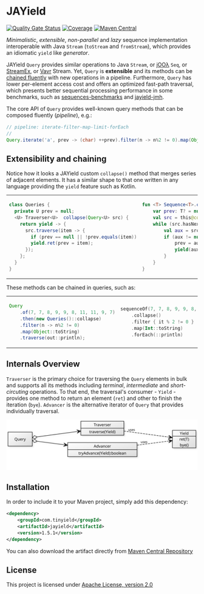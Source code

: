 # JAYield

[![Quality Gate Status](https://sonarcloud.io/api/project_badges/measure?project=com.tinyield%3Ajayield&metric=alert_status)](https://sonarcloud.io/dashboard?id=com.tinyield%3Ajayield)
[![Coverage](https://sonarcloud.io/api/project_badges/measure?project=com.tinyield%3Ajayield&metric=coverage)](https://sonarcloud.io/dashboard?id=com.tinyield%3Ajayield)
[![Maven Central](https://img.shields.io/maven-central/v/com.tinyield/jayield)](https://search.maven.org/artifact/com.tinyield/jayield)

_Minimalistic_, _extensible_, _non-parallel_ and _lazy_ sequence implementation interoperable with Java
`Stream` (`toStream` and `fromStream`), which provides an idiomatic `yield` like _generator_.

JAYield `Query` provides similar operations to Java `Stream`, or
[jOOλ][18] `Seq`, or [StreamEx][16], or [Vavr][19] Stream. 
Yet, `Query` is **extensible** and its methods can be [chained
fluently](#extensibility-and-chaining) with new operations in a pipeline.
Furthermore, `Query` has lower per-element access cost and offers an optimized
fast-path traversal, which presents better sequential processing performance in
some benchmarks, such as [sequences-benchmarks][20] and [jayield-jmh][21].

The core API of `Query` provides well-known query methods that can be 
composed fluently (_pipeline_), e.g.:

```java
// pipeline: iterate-filter-map-limit-forEach
//
Query.iterate('a', prev -> (char) ++prev).filter(n -> n%2 != 0).map(Object::toString).limit(10).forEach(out::println);
```


## Extensibility and chaining

Notice how it looks a JAYield custom `collapse()` method that merges series of adjacent elements.
It has a similar shape to that one written in any language providing the `yield` feature
such as Kotlin.

<table class="table">
    <tr class="row">
        <td>

```java
class Queries {
  private U prev = null;
  <U> Traverser<U>  collapse(Query<U> src) {
    return yield -> {
      src.traverse(item -> {
        if (prev == null || !prev.equals(item))
        yield.ret(prev = item);
      });
    };
  }
}
```

</td>
<td>

```kotlin
fun <T> Sequence<T>.collapse() = sequence {
    var prev: T? = null
    val src = this@collapse.iterator()
    while (src.hasNext()) {
        val aux = src.next()
        if (aux != null && aux != prev) {
            prev = aux
            yield(aux)
        }
    }
}
```

</td>
</tr>
</table>

These methods can be chained in queries, such as:

<table class="table">
    <tr class="row">
        <td>

```java
Query
    .of(7, 7, 8, 9, 9, 8, 11, 11, 9, 7)
    .then(new Queries()::collapse)
    .filter(n -> n%2 != 0)
    .map(Object::toString)
    .traverse(out::println);

```

</td>
<td>

```kotlin
sequenceOf(7, 7, 8, 9, 9, 8, 11, 11, 9, 7)
    .collapse()
    .filter { it % 2 != 0 }
    .map(Int::toString)
    .forEach(::println)
```

</td>
</tr>
</table>

## Internals Overview

`Traverser` is the primary choice for traversing the `Query` elements in bulk and 
supports all its methods including _terminal_, _intermediate_ and _short-circuting_
operations.
To that end, the traversal's consumer - `Yield` - provides one method to return
an element (`ret`) and other to finish the iteration (`bye`).
`Advancer` is the alternative iterator of `Query` that provides individually traversal.

<img src="assets/jayield-yuml.svg" width="600px">

## Installation

In order to include it to your Maven project, simply add this dependency:

```xml
<dependency>
    <groupId>com.tinyield</groupId>
    <artifactId>jayield</artifactId>
    <version>1.5.1</version>
</dependency>
```

You can also download the artifact directly from [Maven
Central Repository](https://repo.maven.apache.org/maven2/com/tinyield/jayield/)


## License

This project is licensed under [Apache License,
version 2.0](https://www.apache.org/licenses/LICENSE-2.0)

[16]: https://github.com/amaembo/streamex
[18]: https://github.com/jOOQ/jOOL
[19]: https://github.com/vavr-io/vavr
[20]: https://github.com/tinyield/sequences-benchmarks
[21]: https://github.com/jayield/jayield-jmh
